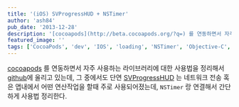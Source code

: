 ```yaml
---
title: '(iOS) SVProgressHUD + NSTimer'
author: 'ash84'
pub_date: '2013-12-28'
description: '[cocoapods](http://beta.cocoapods.org/?q=) 를 연동하면서 자주 사용하는 라이브러리에 대한 사용법을 정리해서 [github](https://github.com/AhnSeongHyun/Objective_Factory/tree/master/SVProgressHUDExample)에 올리고 있는데, 그 중에서도 단연 [SVProgressHUD](https://github.com/samvermette/SVProgressHUD) 는 네트워크 전송 혹은 앱'
featured_image: ''
tags: ['CocoaPods', 'dev', 'IOS', 'loading', 'NSTimer', 'Objective-C', 'SVProgressHUD', '로딩창']
---
```



<span style="font-size: 11pt;">[cocoapods](http://beta.cocoapods.org/?q=) 를 연동하면서 자주 사용하는 라이브러리에 대한 사용법을 정리해서 [github](https://github.com/AhnSeongHyun/Objective_Factory/tree/master/SVProgressHUDExample)에 올리고 있는데, 그 중에서도 단연 [SVProgressHUD](https://github.com/samvermette/SVProgressHUD) 는 네트워크 전송 혹은 앱내에서 어떤 연산작업을 할때 주로 사용되어졌는데, `NSTimer` 랑 연결해서 간단하게 사용법 정리한다.</span>

<span style="font-size: 11pt;"> </span>

<script src="https://gist.github.com/AhnSeongHyun/8143669.js"></script>



